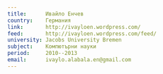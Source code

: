 ```yaml
---
title:      Ивайло Енчев
country:    Германия
link:       http://ivayloen.wordpress.com/
feed:       http://ivayloen.wordpress.com/feed/
university: Jacobs University Bremen
subject:    Компютърни науки
period:     2010--2013
email:      ivaylo.alabala.en@gmail.com
---
```

